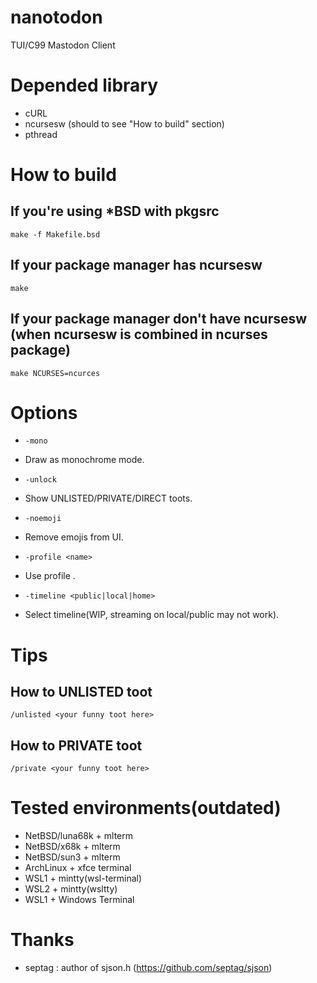 # nanotodon
TUI/C99 Mastodon Client

# Depended library
- cURL
- ncursesw (should to see "How to build" section)
- pthread

# How to build
## If you're using *BSD with pkgsrc
```make -f Makefile.bsd```

## If your package manager has ncursesw
```make```

## If your package manager don't have ncursesw (when ncursesw is combined in ncurses package)
```make NCURSES=ncurces```

# Options

- ```-mono```  
 - Draw as monochrome mode.

- ```-unlock```  
- Show UNLISTED/PRIVATE/DIRECT toots.

- ```-noemoji```  
- Remove emojis from UI.

- ```-profile <name>```  
- Use profile <name>.

- ```-timeline <public|local|home>```  
- Select timeline(WIP, streaming on local/public may not work).

# Tips
## How to UNLISTED toot
```/unlisted <your funny toot here>```

## How to PRIVATE toot
```/private <your funny toot here>```

# Tested environments(outdated)
- NetBSD/luna68k + mlterm
- NetBSD/x68k + mlterm
- NetBSD/sun3 + mlterm
- ArchLinux + xfce terminal
- WSL1 + mintty(wsl-terminal)
- WSL2 + mintty(wsltty)
- WSL1 + Windows Terminal

# Thanks
- septag : author of sjson.h (https://github.com/septag/sjson)
